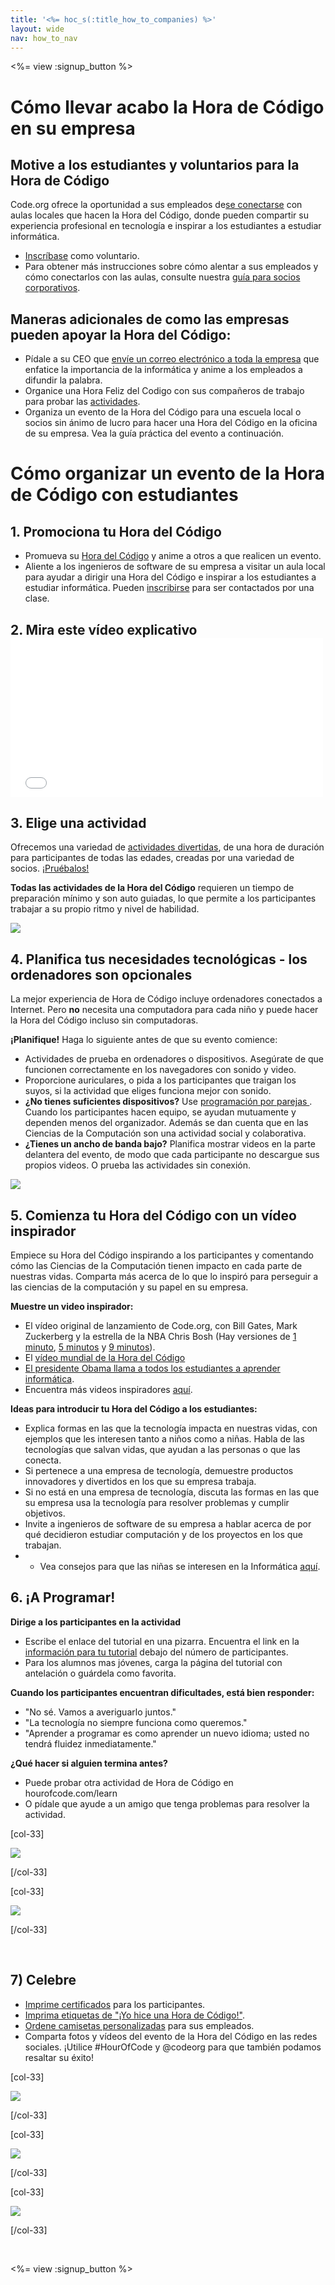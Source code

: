 ```yaml
---
title: '<%= hoc_s(:title_how_to_companies) %>'
layout: wide
nav: how_to_nav
---
```

<%= view :signup_button %>

# Cómo llevar acabo la Hora de Código en su empresa

## Motive a los estudiantes y voluntarios para la Hora de Código

Code.org ofrece la oportunidad a sus empleados de[se conectarse](<%= resolve_url('https://code.org/volunteer') %>) con aulas locales que hacen la Hora del Código, donde pueden compartir su experiencia profesional en tecnología e inspirar a los estudiantes a estudiar informática.

- [Inscríbase](<%= resolve_url('https://code.org/volunteer') %>) como voluntario.
- Para obtener más instrucciones sobre cómo alentar a sus empleados y cómo conectarlos con las aulas, consulte nuestra [guía para socios corporativos](<%= localized_file('/files/hoc-corporate-toolkit.pdf') %>).

## Maneras adicionales de como las empresas pueden apoyar la Hora del Código:

- Pídale a su CEO que [envíe un correo electrónico a toda la empresa](<%= resolve_url('/promote/resources#sample-emails') %>) que enfatice la importancia de la informática y anime a los empleados a difundir la palabra. 
- Organice una Hora Feliz del Codigo con sus compañeros de trabajo para probar las [actividades](<%= resolve_url('/learn') %>).
- Organiza un evento de la Hora del Código para una escuela local o socios sin ánimo de lucro para hacer una Hora del Código en la oficina de su empresa. Vea la guía práctica del evento a continuación.

# Cómo organizar un evento de la Hora de Código con estudiantes

## 1. Promociona tu Hora del Código

- Promueva su [Hora del Código](<%= resolve_url('/promote') %>) y anime a otros a que realicen un evento.
- Aliente a los ingenieros de software de su empresa a visitar un aula local para ayudar a dirigir una Hora del Código e inspirar a los estudiantes a estudiar informática. Pueden [inscribirse](<%= resolve_url('https://code.org/volunteer/engineer') %>) para ser contactados por una clase.

## 2. Mira este vídeo explicativo <iframe width="500" height="255" src="//www.youtube.com/embed/SrnvvWDm73k" frameborder="0" allowfullscreen mark="crwd-mark"></iframe> 

## 3. Elige una actividad

Ofrecemos una variedad de [actividades divertidas](<%= resolve_url('/learn') %>), de una hora de duración para participantes de todas las edades, creadas por una variedad de socios. [¡Pruébalos!](<%= resolve_url('/learn') %>)

**Todas las actividades de la Hora del Código** requieren un tiempo de preparación mínimo y son auto guiadas, lo que permite a los participantes trabajar a su propio ritmo y nivel de habilidad.

[![](/images/fit-700/tutorials.png)](<%= resolve_url('/learn') %>)

## 4. Planifica tus necesidades tecnológicas - los ordenadores son opcionales

La mejor experiencia de Hora de Código incluye ordenadores conectados a Internet. Pero **no** necesita una computadora para cada niño y puede hacer la Hora del Código incluso sin computadoras.

**¡Planifique!** Haga lo siguiente antes de que su evento comience:

- Actividades de prueba en ordenadores o dispositivos. Asegúrate de que funcionen correctamente en los navegadores con sonido y video.
- Proporcione auriculares, o pida a los participantes que traigan los suyos, si la actividad que eliges funciona mejor con sonido.
- **¿No tienes suficientes dispositivos?** Use [programación por parejas ](https://www.youtube.com/watch?v=vgkahOzFH2Q). Cuando los participantes hacen equipo, se ayudan mutuamente y dependen menos del organizador. Además se dan cuenta que en las Ciencias de la Computación son una actividad social y colaborativa.
- **¿Tienes un ancho de banda bajo?** Planifica mostrar videos en la parte delantera del evento, de modo que cada participante no descargue sus propios videos. O prueba las actividades sin conexión.

<img src="/images/fit-350/group_ipad.jpg" />

## 5. Comienza tu Hora del Código con un vídeo inspirador

Empiece su Hora del Código inspirando a los participantes y comentando cómo las Ciencias de la Computación tienen impacto en cada parte de nuestras vidas. Comparta más acerca de lo que lo inspiró para perseguir a las ciencias de la computación y su papel en su empresa.

**Muestre un video inspirador:**

- El vídeo original de lanzamiento de Code.org, con Bill Gates, Mark Zuckerberg y la estrella de la NBA Chris Bosh (Hay versiones de [1 minuto](https://www.youtube.com/watch?v=qYZF6oIZtfc), [5 minutos](https://www.youtube.com/watch?v=nKIu9yen5nc) y [9 minutos](https://www.youtube.com/watch?v=dU1xS07N-FA)).
- El [vídeo mundial de la Hora del Código](https://www.youtube.com/watch?v=KsOIlDT145A)
- [El presidente Obama llama a todos los estudiantes a aprender informática](https://www.youtube.com/watch?v=6XvmhE1J9PY).
- Encuentra más videos inspiradores [aquí](https://www.youtube.com/playlist?list=PLzdnOPI1iJNfpD8i4Sx7U0y2MccnrNZuP).

**Ideas para introducir tu Hora del Código a los estudiantes:**

- Explica formas en las que la tecnología impacta en nuestras vidas, con ejemplos que les interesen tanto a niños como a niñas. Habla de las tecnologías que salvan vidas, que ayudan a las personas o que las conecta. 
- Si pertenece a una empresa de tecnología, demuestre productos innovadores y divertidos en los que su empresa trabaja.
- Si no está en una empresa de tecnología, discuta las formas en las que su empresa usa la tecnología para resolver problemas y cumplir objetivos.
- Invite a ingenieros de software de su empresa a hablar acerca de por qué decidieron estudiar computación y de los proyectos en los que trabajan.
- - Vea consejos para que las niñas se interesen en la Informática [aquí](<%= resolve_url('https://code.org/girls') %>).

## 6. ¡A Programar!

**Dirige a los participantes en la actividad**

- Escribe el enlace del tutorial en una pizarra. Encuentra el link en la [información para tu tutorial](<%= resolve_url('/learn') %>) debajo del número de participantes.
- Para los alumnos mas jóvenes, carga la página del tutorial con antelación o guárdela como favorita.

**Cuando los participantes encuentran dificultades, está bien responder:**

- "No sé. Vamos a averiguarlo juntos."
- "La tecnología no siempre funciona como queremos."
- "Aprender a programar es como aprender un nuevo idioma; usted no tendrá fluidez inmediatamente."

**¿Qué hacer si alguien termina antes?**

- Puede probar otra actividad de Hora de Código en hourofcode.com/learn
- O pídale que ayude a un amigo que tenga problemas para resolver la actividad.

[col-33]

![](/images/fit-250/highschoolgirls.jpeg)

[/col-33]

[col-33]

![](/images/fit-300/group_ar.jpg)

[/col-33]

<p style="clear:both">&nbsp;</p>

## 7) Celebre

- [Imprime certificados](<%= resolve_url('https://code.org/certificates') %>) para los participantes.
- [Imprima etiquetas de "¡Yo hice una Hora de Código!"](<%= resolve_url('/promote/resources#stickers') %>).
- [Ordene camisetas personalizadas](http://blog.code.org/post/132608499493/hour-of-code-shirts-and-more) para sus empleados.
- Comparta fotos y vídeos del evento de la Hora del Código en las redes sociales. ¡Utilice #HourOfCode y @codeorg para que también podamos resaltar su éxito!

[col-33]

![](/images/fit-250/celebrate2.jpeg)

[/col-33]

[col-33]

![](/images/fit-260/highlight-certificates.jpg)

[/col-33]

[col-33]

![](/images/fit-300/boy-certificate.jpg)

[/col-33]

<p style="clear:both">&nbsp;</p>

<%= view :signup_button %>